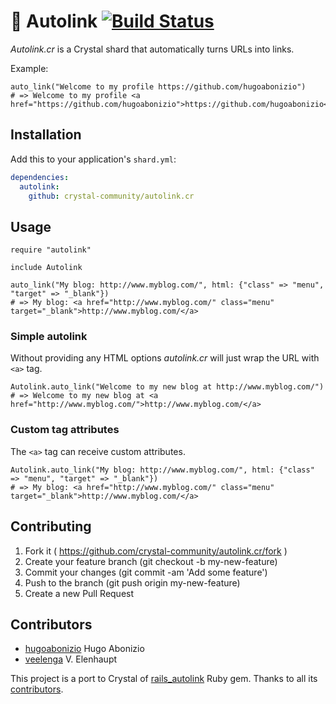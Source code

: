 # :link: Autolink [![Build Status](https://travis-ci.org/crystal-community/autolink.cr.svg?branch=master)](https://travis-ci.org/crystal-community/autolink.cr)

*Autolink.cr* is a Crystal shard that automatically turns URLs into links.

Example:

```crystal
auto_link("Welcome to my profile https://github.com/hugoabonizio")
# => Welcome to my profile <a href="https://github.com/hugoabonizio">https://github.com/hugoabonizio</a>
```

## Installation

Add this to your application's `shard.yml`:

```yaml
dependencies:
  autolink:
    github: crystal-community/autolink.cr
```

## Usage

```crystal
require "autolink"

include Autolink

auto_link("My blog: http://www.myblog.com/", html: {"class" => "menu", "target" => "_blank"})
# => My blog: <a href="http://www.myblog.com/" class="menu" target="_blank">http://www.myblog.com/</a>
```

### Simple autolink

Without providing any HTML options *autolink.cr* will just wrap the URL with ```<a>``` tag.

```crystal
Autolink.auto_link("Welcome to my new blog at http://www.myblog.com/")
# => Welcome to my new blog at <a href="http://www.myblog.com/">http://www.myblog.com/</a>
```

### Custom tag attributes

The ```<a>``` tag can receive custom attributes.

```crystal
Autolink.auto_link("My blog: http://www.myblog.com/", html: {"class" => "menu", "target" => "_blank"})
# => My blog: <a href="http://www.myblog.com/" class="menu" target="_blank">http://www.myblog.com/</a>
```

## Contributing

1. Fork it ( https://github.com/crystal-community/autolink.cr/fork )
2. Create your feature branch (git checkout -b my-new-feature)
3. Commit your changes (git commit -am 'Add some feature')
4. Push to the branch (git push origin my-new-feature)
5. Create a new Pull Request

## Contributors

- [hugoabonizio](https://github.com/hugoabonizio) Hugo Abonizio
- [veelenga](https://github.com/veelenga) V. Elenhaupt

This project is a port to Crystal of [rails_autolink](https://github.com/tenderlove/rails_autolink) Ruby gem. Thanks to all its [contributors](https://github.com/tenderlove/rails_autolink/graphs/contributors).